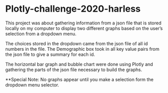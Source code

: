 # Plotly-challenge-2020-harless

This project was about gathering information from a json file that is stored locally on my computer to display two different graphs based on the user’s selection from a dropdown menu.

The choices stored in the dropdown came from the json file of all id numbers in the file.
The Demographic box took in all key value pairs from the json file to give a summary for each id.

The horizontal bar graph and bubble chart were done using Plotly and gathering the parts of the json file necessary to build the graphs. 

**Special Note:  No graphs appear until you make a selection form the dropdown menu selector. 
